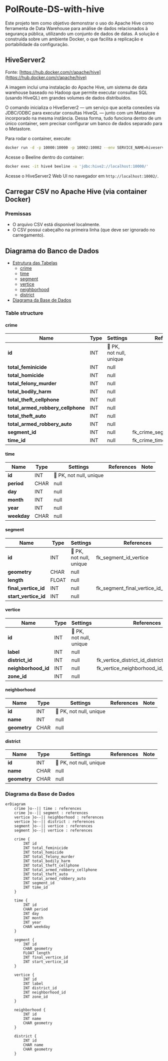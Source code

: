 # PolRoute-DS-with-hive

Este projeto tem como objetivo demonstrar o uso do Apache Hive como ferramenta de Data Warehouse para análise de dados relacionados à segurança pública, utilizando um conjunto de dados de datas. A solução é construída sobre um ambiente Docker, o que facilita a replicação e portabilidade da configuração.

## HiveServer2

Fonte: [https://hub.docker.com/r/apache/hive](https://hub.docker.com/r/apache/hive)

A imagem inclui uma instalação do Apache Hive, um sistema de data warehouse baseado no Hadoop que permite executar consultas SQL (usando HiveQL) em grandes volumes de dados distribuídos.

O comando inicializa o HiveServer2 — um serviço que aceita conexões via JDBC/ODBC para executar consultas HiveQL — junto com um Metastore incorporado na mesma instância. Dessa forma, tudo funciona dentro de um único container, sem precisar configurar um banco de dados separado para o Metastore.

Para rodar o container, execute:

```bash
docker run -d -p 10000:10000 -p 10002:10002 --env SERVICE_NAME=hiveserver2 --name hive4 apache/hive:${HIVE_VERSION}
```

Acesse o Beeline dentro do container:

```bash
docker exec -it hive4 beeline -u 'jdbc:hive2://localhost:10000/'
```

Acesse o HiveServer2 Web UI no navegador em `http://localhost:10002/`.

## Carregar CSV no Apache Hive (via container Docker)

### Premissas

- O arquivo CSV está disponível localmente.
- O CSV possui cabeçalho na primeira linha (que deve ser ignorado no carregamento).

## Diagrama do Banco de Dados

- [Estrutura das Tabelas](#table-structure)
	- [crime](#crime)
	- [time](#time)
	- [segment](#segment)
	- [vertice](#vertice)
	- [neighborhood](#neighborhood)
	- [district](#district)
- [Diagrama da Base de Dados](#database-diagram)

### Table structure

#### crime

| Name        | Type          | Settings                      | References                    | Note                           |
|-------------|---------------|-------------------------------|-------------------------------|--------------------------------|
| **id** | INT | 🔑 PK, not null, unique |  | |
| **total_feminicide** | INT | null |  | |
| **total_homicide** | INT | null |  | |
| **total_felony_murder** | INT | null |  | |
| **total_bodily_harm** | INT | null |  | |
| **total_theft_cellphone** | INT | null |  | |
| **total_armed_robbery_cellphone** | INT | null |  | |
| **total_theft_auto** | INT | null |  | |
| **total_armed_robbery_auto** | INT | null |  | |
| **segment_id** | INT | null | fk_crime_segment_id_segment | |
| **time_id** | INT | null | fk_crime_time_id_time | | 


#### time

| Name        | Type          | Settings                      | References                    | Note                           |
|-------------|---------------|-------------------------------|-------------------------------|--------------------------------|
| **id** | INT | 🔑 PK, not null, unique |  | |
| **period** | CHAR | null |  | |
| **day** | INT | null |  | |
| **month** | INT | null |  | |
| **year** | INT | null |  | |
| **weekday** | CHAR | null |  | | 


#### segment

| Name        | Type          | Settings                      | References                    | Note                           |
|-------------|---------------|-------------------------------|-------------------------------|--------------------------------|
| **id** | INT | 🔑 PK, not null, unique | fk_segment_id_vertice | |
| **geometry** | CHAR | null |  | |
| **length** | FLOAT | null |  | |
| **final_vertice_id** | INT | null | fk_segment_final_vertice_id_vertice | |
| **start_vertice_id** | INT | null |  | | 


#### vertice

| Name        | Type          | Settings                      | References                    | Note                           |
|-------------|---------------|-------------------------------|-------------------------------|--------------------------------|
| **id** | INT | 🔑 PK, not null, unique |  | |
| **label** | INT | null |  | |
| **district_id** | INT | null | fk_vertice_district_id_district | |
| **neighborhood_id** | INT | null | fk_vertice_neighborhood_id_neighborhood | |
| **zone_id** | INT | null |  | | 


#### neighborhood

| Name        | Type          | Settings                      | References                    | Note                           |
|-------------|---------------|-------------------------------|-------------------------------|--------------------------------|
| **id** | INT | 🔑 PK, not null, unique |  | |
| **name** | INT | null |  | |
| **geometry** | CHAR | null |  | | 


#### district

| Name        | Type          | Settings                      | References                    | Note                           |
|-------------|---------------|-------------------------------|-------------------------------|--------------------------------|
| **id** | INT | 🔑 PK, not null, unique |  | |
| **name** | CHAR | null |  | |
| **geometry** | CHAR | null |  | | 


### Diagrama da Base de Dados

```mermaid
erDiagram
	crime }o--|| time : references
	crime }o--|| segment : references
	vertice }o--|| neighborhood : references
	vertice }o--|| district : references
	segment }o--|| vertice : references
	segment }o--|| vertice : references

	crime {
		INT id
		INT total_feminicide
		INT total_homicide
		INT total_felony_murder
		INT total_bodily_harm
		INT total_theft_cellphone
		INT total_armed_robbery_cellphone
		INT total_theft_auto
		INT total_armed_robbery_auto
		INT segment_id
		INT time_id
	}

	time {
		INT id
		CHAR period
		INT day
		INT month
		INT year
		CHAR weekday
	}

	segment {
		INT id
		CHAR geometry
		FLOAT length
		INT final_vertice_id
		INT start_vertice_id
	}

	vertice {
		INT id
		INT label
		INT district_id
		INT neighborhood_id
		INT zone_id
	}

	neighborhood {
		INT id
		INT name
		CHAR geometry
	}

	district {
		INT id
		CHAR name
		CHAR geometry
	}
```